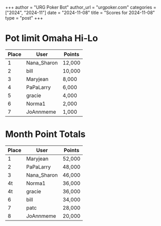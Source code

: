 +++
author = "URG Poker Bot"
author_url = "urgpoker.com"
categories = ["2024", "2024-11"]
date = "2024-11-08"
title = "Scores for 2024-11-08"
type = "post"
+++
# Pot limit Omaha Hi-Lo

| Place | User | Points |
|-------|------|--------|
| 1 | Nana_Sharon | 12,000 |
| 2 | bill | 10,000 |
| 3 | Maryjean | 8,000 |
| 4 | PaPaLarry | 6,000 |
| 5 | gracie | 4,000 |
| 6 | Norma1 | 2,000 |
| 7 | JoAnnmeme | 1,000 |

# Month Point Totals

| Place | User | Points |
|-------|------|--------|
| 1 | Maryjean | 52,000 |
| 2 | PaPaLarry | 48,000 |
| 3 | Nana_Sharon | 46,000 |
| 4t | Norma1 | 36,000 |
| 4t | gracie | 36,000 |
| 6 | bill | 34,000 |
| 7 | patc | 28,000 |
| 8 | JoAnnmeme | 20,000 |
